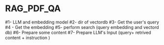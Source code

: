 # RAG_PDF_QA 
#1- LLM and embedding model 
#2- dir of vectordb
#3- Get the user's query
#4 - Get the embedding 
#5- perform search (query embedding and vectord db)
#6- Prepare some content
#7- Prepare LLM's Input (query+ retrived content + instruction )